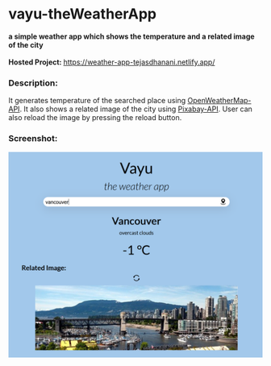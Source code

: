 # vayu-theWeatherApp
<strong>a simple weather app which shows the temperature and a related image of the city</strong><br><br>
<strong>Hosted Project: </strong><a href="https://weather-app-tejasdhanani.netlify.app/" target="_blank">https://weather-app-tejasdhanani.netlify.app/</a>
<h3>Description: </h3><p> It generates temperature of the searched place using <a href="https://openweathermap.org/api" target="_blank">OpenWeatherMap-API</a>.
It also shows a related image of the city using <a href="https://pixabay.com/service/about/api/" target="_blank">Pixabay-API</a>. User can also reload the image by 
pressing the reload button.</p>
<h3>Screenshot: </h3><img src="vayu-theWeatherApp.PNG" alt="screenshot of the app"/>

